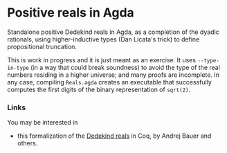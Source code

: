 # Positive reals in Agda

Standalone positive Dedekind reals in Agda, as a completion of the
dyadic rationals, using higher-inductive types (Dan Licata's trick) to
define propositional truncation.

This is work in progress and it is just meant as an exercise. It uses
`--type-in-type` (in a way that could break soundness) to avoid the type
of the real numbers residing in a higher universe; and many proofs are
incomplete.  In any case, compiling `Reals.agda` creates
an executable that successfully computes the first digits of the binary
representation of `sqrt(2)`.

### Links

You may be interested in

 * this formalization of the [Dedekind reals](https://github.com/andrejbauer/dedekind-reals) in Coq,
   by Andrej Bauer and others.




